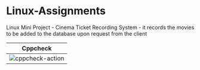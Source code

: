 # Linux-Assignments
Linux Mini Project - Cinema Ticket Recording System - it records the movies to be added to the database upon request from the client

|Cppcheck|
|--------|
|![cppcheck-action](https://github.com/99002535/Linux-Assignments/workflows/cppcheck-action/badge.svg)|
